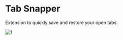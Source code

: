 # Tab Snapper

Extension to quickly save and restore your open tabs.


![1](./readme%20assets/1.png)
